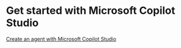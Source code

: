 # Get started with Microsoft Copilot Studio

[Create an agent with Microsoft Copilot Studio](https://microsoftlearning.github.io/mslearn-copilotstudio/Instructions/Labs/01-create-copilot.html?azure-portal=true)